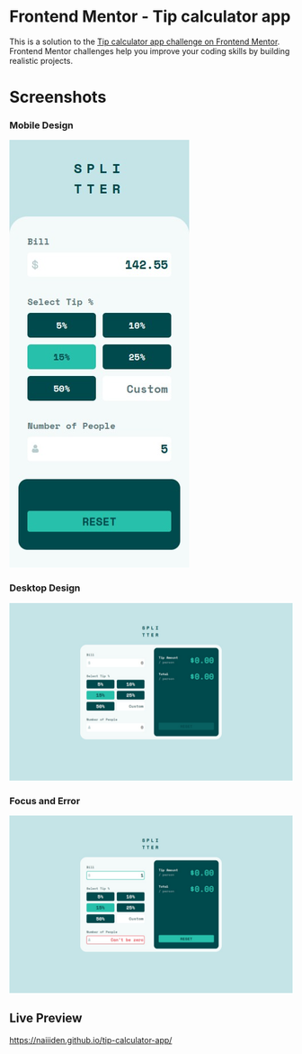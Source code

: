 # Frontend Mentor - Tip calculator app

This is a solution to the [Tip calculator app challenge on Frontend Mentor](https://www.frontendmentor.io/challenges/tip-calculator-app-ugJNGbJUX). Frontend Mentor challenges help you improve your coding skills by building realistic projects.

# Screenshots
### Mobile Design
![mobile](/design/mobile.png)
### Desktop Design
![desktop](/design/desktop.png)
### Focus and Error
![focus_error](/design/focus_error.png)

## Live Preview
https://naiiiden.github.io/tip-calculator-app/